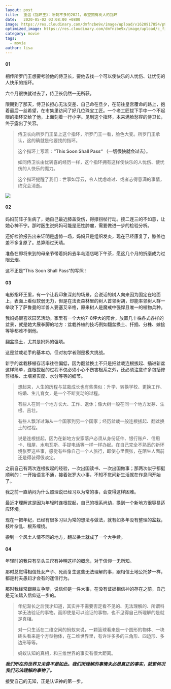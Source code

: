 ```yaml
---
layout: post
title:  重温《指环王》：所剩不多的2021，希望拥有树人的指环
date:   2020-05-02 03:08:00 +0800
image: https://res.cloudinary.com/dmfnzbe9x/image/upload/v1620917854/p909265336_stjirh.webp
optimized_image: https://res.cloudinary.com/dmfnzbe9x/image/upload/c_fill,h_171,w_325/v1620917854/p909265336_stjirh.webp
category: movie
tags:
  - movie
author: lisa
---
```


#### 01

相传所罗门王想要考验他的侍卫长，要他去找一个可以使快乐的人忧伤、让忧伤的人快乐的指环。

六个月很快就过去了，侍卫长仍然一无所获。

限期到了那天，侍卫长担心无法交差、自己命在旦夕，在前往皇宫覆命的路上，抱着最后一丝希望，在市集里访问了好几位珠宝工匠。一个老工匠拔下手中一个不起眼的指环交给了他，上面刻着一行小字。见到这个指环，本来满脸愁容的侍卫长，终于露出了笑容。

> 侍卫长向所罗门王呈上这个指环，所罗门王一看，脸色大变。所罗门王承认，这的确就是他要找的指环。
>
> 这个指环上写着：**“This Soon Shall Pass“ （一切很快就会过去）**。
>
> 如同侍卫长由忧转喜的经历一样，这个指环拥有这样使快乐的人忧伤、使忧伤的人快乐的魔力。
>
> 这个指环提醒了我们：世事如浮云，令人忧虑难过、或者志得意满的事情，终究会消逝。

![](https://res.cloudinary.com/dmfnzbe9x/image/upload/v1620918127/p2635228197_lgzqws.webp)

#### 02

妈妈前阵子生病了，她自己最近膝盖受伤，得撑拐杖行动。接二连三的不如意，让她心神不宁。那时医生说妈妈可能是恶性肿瘤，需要做进一步的检验分析。

还好检验报告出来证明是虚惊一场，妈妈只是组织发炎，现在已经康复了，膝盖也差不多复原了。总算雨过天晴。

准备在即将来到的母亲节带着妈妈去半岛酒店喝下午茶，愿这几个月的折磨成为过眼云烟。

这不正是“This Soon Shall Pass“的写照！

#### 03

电影指环王里，有一个让我印象深刻的场景，会说话的树人向来因为固定在地面上，表面上看似软弱无力，但是在法贡森林里的树人首领树胡，却能率领树人群一举攻下了萨鲁曼的半兽人要塞艾辛格，原来树人是魔戒中强悍且唯一的植物兵种。

我妈妈很喜欢园艺活动。家里有一个大约7–8坪大的阳台，放置几十株各式各样的盆景，就是她大展拳脚的地方：盆栽养植的技巧例如翻盆换土、扦插、分株、嫁接等等都难不倒他。

翻盆换土，尤其是妈妈的强项。

这是盆栽老手的基本功，但对初学者则是极大挑战。

新手的盆栽移植存活率往往偏低，因为翻盆换土不只是把盆栽连根拔起、插进新盆这样简单，连根拔起的过程不仅必须小心不伤害根系之外，还必须注意许多包括修剪根系、土壤紧实度、水分等等的细节。

> 想起来，人生的历程与盆栽成长也有些类似：升学、转换学校、更换工作、结婚、生儿育女，是一个不断变动的过程。
>
> 有些人在同一个地方长大、工作、退休；像大树一般在同一个地方发芽、生根、茁壮。
>
> 有些人飘洋过海从一个国家到另一个国家；经历盆栽一般连根拔起、翻盆换土的过程。
>
> 说是连根拔起，因为在新地方安家落户必须从身份证件、银行账户、信用卡、租屋、水电瓦斯、手提电话等一样一样办起。在自己完全不熟悉的新环境张罗这些事，感觉有些像自己一个人旅行，即使心里慌张，在陌生人面前还是得装得很淡定。

之前自己有两次连根拔起的经验，一次出国读书、一次出国做事；那两次似乎都挺顺利的：一开始语言不通，接着张罗大小事，不知不觉间新生活就在作息间开始了。

我之前一直纳闷为什么照理说已经习以为常的事，会变得这样困难。

最近才理解这是因为年轻时连根拔起，自己的根系尚幼，换到一个新地方很容易适应环境。

现在一把年纪，已经有很多习以为常的想法与做法，就有如多年没有整理的盆栽，枝叶杂乱、根系缠绕。

搬到一个风土人情不同的地方，翻盆换土就成了一个大手续。

#### 04

年轻时的我只有举头三尺有神明这样的概念，对于信仰一无所知。

那时总觉得相信处女产子、死而复生这些无法理解的事，跟相信土地公托梦一样，都是村夫愚妇才会有的迷信行为。

那时我经常跟朋友争辩，说信仰是一件大事，在没有证据相信神的存在之前，自己是无法踏入信仰这一步的。

> 年纪渐长之后我才知道，其实并不需要否定看不见的、无法理解的、所谓科学无法验证的事物。而即使是可以验证的事物，也不见得自己所理解的是就是真相。
>
> 对一只生活在二维空间的蚂蚁来说，一颗篮球看来是一个圆形的物体、一块砖头看来是个方型物体，在二维世界里，有许许多多的三角形、四边形、多边形等等。
>
> 蚂蚁认知的真相，和三维世界的事实有很大距离。

***我们所在的世界又未尝不是如此。我们所理解的事情未必是真正的事实，就更何况我们无法理解的事物了。***

接受自己的无知，正是认识神的第一步。



